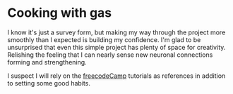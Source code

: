 # Cooking with gas 

I know it's just a survey form, but making my way through the project more smoothly than I expected is building my confidence. I'm glad to be unsurprised that even this simple project has plenty of space for creativity. Relishing the feeling that I can nearly sense new neuronal connections forming and strengthening. 

I suspect I will rely on the [freecodeCamp](https://freecodecamp.org) tutorials as references in addition to setting some good habits. 
 